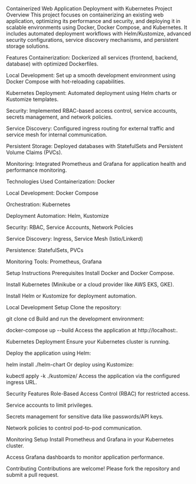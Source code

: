 Containerized Web Application Deployment with Kubernetes
Project Overview
This project focuses on containerizing an existing web application, optimizing its performance and security, and deploying it in scalable environments using Docker, Docker Compose, and Kubernetes. It includes automated deployment workflows with Helm/Kustomize, advanced security configurations, service discovery mechanisms, and persistent storage solutions.

Features
Containerization: Dockerized all services (frontend, backend, database) with optimized Dockerfiles.

Local Development: Set up a smooth development environment using Docker Compose with hot-reloading capabilities.

Kubernetes Deployment: Automated deployment using Helm charts or Kustomize templates.

Security: Implemented RBAC-based access control, service accounts, secrets management, and network policies.

Service Discovery: Configured ingress routing for external traffic and service mesh for internal communication.

Persistent Storage: Deployed databases with StatefulSets and Persistent Volume Claims (PVCs).

Monitoring: Integrated Prometheus and Grafana for application health and performance monitoring.

Technologies Used
Containerization: Docker

Local Development: Docker Compose

Orchestration: Kubernetes

Deployment Automation: Helm, Kustomize

Security: RBAC, Service Accounts, Network Policies

Service Discovery: Ingress, Service Mesh (Istio/Linkerd)

Persistence: StatefulSets, PVCs

Monitoring Tools: Prometheus, Grafana

Setup Instructions
Prerequisites
Install Docker and Docker Compose.

Install Kubernetes (Minikube or a cloud provider like AWS EKS, GKE).

Install Helm or Kustomize for deployment automation.

Local Development Setup
Clone the repository:

git clone <repository-url>
cd <repository-folder>
Build and run the development environment:

docker-compose up --build
Access the application at http://localhost:<port>.

Kubernetes Deployment
Ensure your Kubernetes cluster is running.

Deploy the application using Helm:


helm install <release-name> ./helm-chart
Or deploy using Kustomize:


kubectl apply -k ./kustomize/
Access the application via the configured ingress URL.

Security Features
Role-Based Access Control (RBAC) for restricted access.

Service accounts to limit privileges.

Secrets management for sensitive data like passwords/API keys.

Network policies to control pod-to-pod communication.

Monitoring Setup
Install Prometheus and Grafana in your Kubernetes cluster.

Access Grafana dashboards to monitor application performance.

Contributing
Contributions are welcome! Please fork the repository and submit a pull request.
